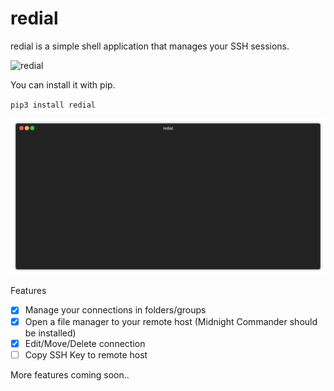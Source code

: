 # redial

redial is a simple shell application that manages your SSH sessions.

![redial](https://github.com/taypo/redial/blob/master/doc/redial.png?raw=true)

You can install it with pip.

`pip3 install redial` 


![](/gifs/add_folder.gif)

Features
- [x] Manage your connections in folders/groups
- [x] Open a file manager to your remote host (Midnight Commander should be installed)
- [x] Edit/Move/Delete connection
- [ ] Copy SSH Key to remote host

More features coming soon..
